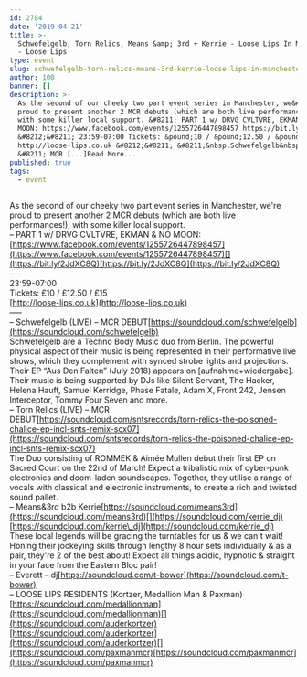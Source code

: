 ```yaml
---
id: 2784
date: '2019-04-21'
title: >-
  Schwefelgelb, Torn Relics, Means &amp; 3rd + Kerrie - Loose Lips In Manchester
  - Loose Lips
type: event
slug: schwefelgelb-torn-relics-means-3rd-kerrie-loose-lips-in-manchester
author: 100
banner: []
description: >-
  As the second of our cheeky two part event series in Manchester, we&#39;re
  proud to present another 2 MCR debuts (which are both live performances!),
  with some killer local support. &#8211; PART 1 w/ DRVG CVLTVRE, EKMAN &amp; NO
  MOON: https://www.facebook.com/events/1255726447898457 https://bit.ly/2JdXC8Q
  &#8212;&#8211; 23:59-07:00 Tickets: &pound;10 / &pound;12.50 / &pound;15
  http://loose-lips.co.uk &#8212;&#8211; &#8211;&nbsp;Schwefelgelb&nbsp;(LIVE)
  &#8211; MCR [...]Read More...
published: true
tags:
  - event
---
```

As the second of our cheeky two part event series in Manchester, we're proud to present another 2 MCR debuts (which are both live performances!), with some killer local support.  
– PART 1 w/ DRVG CVLTVRE, EKMAN & NO MOON:[](https://www.facebook.com/events/1255726447898457)[https://www.facebook.com/events/1255726447898457](https://www.facebook.com/events/1255726447898457)[](https://bit.ly/2JdXC8Q)[https://bit.ly/2JdXC8Q](https://bit.ly/2JdXC8Q)  
—–  
23:59-07:00  
Tickets: £10 / £12.50 / £15  
[](http://loose-lips.co.uk)[http://loose-lips.co.uk](http://loose-lips.co.uk)  
—–  
– Schwefelgelb (LIVE) – MCR DEBUT[](https://soundcloud.com/schwefelgelb)[https://soundcloud.com/schwefelgelb](https://soundcloud.com/schwefelgelb)  
Schwefelgelb are a Techno Body Music duo from Berlin. The powerful physical aspect of their music is being represented in their performative live shows, which they complement with synced strobe lights and projections. Their EP “Aus Den Falten” (July 2018) appears on \[aufnahme+wiedergabe\]. Their music is being supported by DJs like Silent Servant, The Hacker, Helena Hauff, Samuel Kerridge, Phase Fatale, Adam X, Front 242, Jensen Interceptor, Tommy Four Seven and more.  
– Torn Relics (LIVE) – MCR DEBUT[](https://soundcloud.com/sntsrecords/torn-relics-the-poisoned-chalice-ep-incl-snts-remix-scx07)[https://soundcloud.com/sntsrecords/torn-relics-the-poisoned-chalice-ep-incl-snts-remix-scx07](https://soundcloud.com/sntsrecords/torn-relics-the-poisoned-chalice-ep-incl-snts-remix-scx07)  
The Duo consisting of ROMMEK & Aimée Mullen debut their first EP on Sacred Court on the 22nd of March! Expect a tribalistic mix of cyber-punk electronics and doom-laden soundscapes. Together, they utilise a range of vocals with classical and electronic instruments, to create a rich and twisted sound pallet.  
– Means&3rd b2b Kerrie[](https://soundcloud.com/means3rd)[https://soundcloud.com/means3rd](https://soundcloud.com/means3rd)[](https://soundcloud.com/kerrie_dj)[https://soundcloud.com/kerrie\_dj](https://soundcloud.com/kerrie_dj)  
These local legends will be gracing the turntables for us & we can't wait! Honing their jockeying skills through lengthy 8 hour sets individually & as a pair, they're 2 of the best about! Expect all things acidic, hypnotic & straight in your face from the Eastern Bloc pair!   
– Everett – dj[](https://soundcloud.com/t-bower)[https://soundcloud.com/t-bower](https://soundcloud.com/t-bower)  
– LOOSE LIPS RESIDENTS (Kortzer, Medallion Man & Paxman)[](https://soundcloud.com/medallionman)[https://soundcloud.com/medallionman](https://soundcloud.com/medallionman)[](https://soundcloud.com/auderkortzer)[https://soundcloud.com/auderkortzer](https://soundcloud.com/auderkortzer)[](https://soundcloud.com/paxmanmcr)[https://soundcloud.com/paxmanmcr](https://soundcloud.com/paxmanmcr)